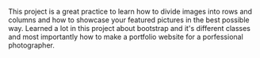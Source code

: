 This project is a great practice to learn how to divide images into rows and columns and how to showcase your featured pictures in the best possible way. Learned a lot in this project about bootstrap and it's different classes and most importantly how to make a portfolio website for a porfessional photographer.
